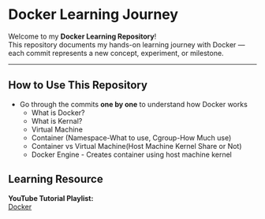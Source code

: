 # Docker Learning Journey

Welcome to my **Docker Learning Repository**!  
This repository documents my hands-on learning journey with Docker — each commit represents a new concept, experiment, or milestone.  

---

## How to Use This Repository

- Go through the commits **one by one** to understand how Docker works
    - What is Docker?
    - What is Kernal?
    - Virtual Machine
    - Container (Namespace-What to use, Cgroup-How Much use)
    - Container vs Virtual Machine(Host Machine Kernel Share or Not)
    - Docker Engine - Creates container using host machine kernel

## Learning Resource

**YouTube Tutorial Playlist:**  
[Docker](https://www.youtube.com/playlist?list=PLpCqPSEm2Xe8dVi8cCLM9jmRp-FtEIGil)

